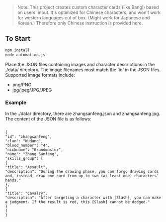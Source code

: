 >Note: This project creates custom character cards (like Bang!) based on users' input. It's optimized for Chinese characters, and won't work for western languages out of box. (Might work for Japanese and Korean.) Therefore only Chinese instruction is provided here. 
>

## To Start
```bash
npm install
node automation.js
```

Place the JSON files containing images and character descriptions in the ./data/ directory. The image filenames must match the 'id' in the JSON files. Supported image formats include:
- png/PNG
- jpg/jpeg/JPG/JPEG

### Example
In the ./data/ directory, there are zhangsanfeng.json and zhangsanfeng.jpg. The content of the JSON file is as follows:

```

{
"id": "zhangsanfeng",
"clan": "Wudang",
"blood_number": "4",
"nickname": "Grandmaster",
"name": "Zhang Sanfeng",
"skills_group": [
{
"title": "Assault",
"description": "During the drawing phase, you can forgo drawing cards and, instead, draw one card from up to two (at least one) characters' hands."
},
{
"title": "Cavalry",
"description": "After targeting a character with [Slash], you can make a judgment. If the result is red, this [Slash] cannot be dodged."
}
]
}
```


